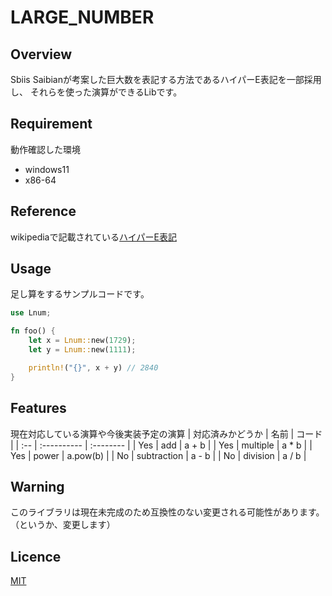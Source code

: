 # LARGE_NUMBER

## Overview
Sbiis Saibianが考案した巨大数を表記する方法であるハイパーE表記を一部採用し、
それらを使った演算ができるLibです。

## Requirement
動作確認した環境
- windows11
- x86-64

## Reference
wikipediaで記載されている[ハイパーE表記](https://ja.wikipedia.org/wiki/%E3%83%8F%E3%82%A4%E3%83%91%E3%83%BCE%E8%A1%A8%E8%A8%98)

## Usage
足し算をするサンプルコードです。
```rust
use Lnum;

fn foo() {
    let x = Lnum::new(1729);
    let y = Lnum::new(1111);

    println!("{}", x + y) // 2840
}
```

## Features
現在対応している演算や今後実装予定の演算
| 対応済みかどうか | 名前 | コード |
| :-- | :---------- | :-------- |
| Yes | add         | a + b     |
| Yes | multiple    | a * b     |
| Yes | power       | a.pow(b)  |
| No  | subtraction | a - b     |
| No  | division    | a / b     |

## Warning
このライブラリは現在未完成のため互換性のない変更される可能性があります。（というか、変更します）

## Licence
[MIT](https://github.com/lightstarp/large_number/blob/master/LICENSE.md)